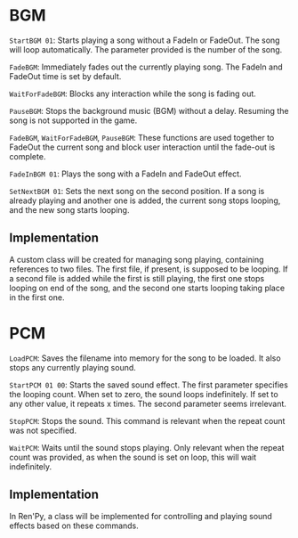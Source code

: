 # BGM

`StartBGM 01`: Starts playing a song without a FadeIn or FadeOut. The song will loop automatically. The parameter provided is the number of the song.

`FadeBGM`: Immediately fades out the currently playing song. The FadeIn and FadeOut time is set by default.

`WaitForFadeBGM`: Blocks any interaction while the song is fading out.

`PauseBGM`: Stops the background music (BGM) without a delay. Resuming the song is not supported in the game.

`FadeBGM`, `WaitForFadeBGM`, `PauseBGM`: These functions are used together to FadeOut the current song and block user interaction until the fade-out is complete.

`FadeInBGM 01`: Plays the song with a FadeIn and FadeOut effect.

`SetNextBGM 01`: Sets the next song on the second position. If a song is already playing and another one is added, the current song stops looping, and the new song starts looping.

## Implementation

A custom class will be created for managing song playing, containing references to two files. The first file, if present, is supposed to be looping. If a second file is added while the first is still playing, the first one stops looping on end of the song, and the second one starts looping taking place in the first one.

# PCM

`LoadPCM`: Saves the filename into memory for the song to be loaded. It also stops any currently playing sound.

`StartPCM 01 00`: Starts the saved sound effect. The first parameter specifies the looping count. When set to zero, the sound loops indefinitely. If set to any other value, it repeats x times. The second parameter seems irrelevant.

`StopPCM`: Stops the sound. This command is relevant when the repeat count was not specified.

`WaitPCM`: Waits until the sound stops playing. Only relevant when the repeat count was provided, as when the sound is set on loop, this will wait indefinitely.

## Implementation

In Ren'Py, a class will be implemented for controlling and playing sound effects based on these commands.
